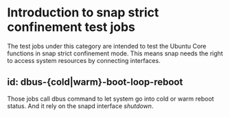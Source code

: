 # Introduction to snap strict confinement test jobs
The test jobs under this category are intended to test the Ubuntu Core
functions in snap strict confinement mode. This means snap needs the right
to access system resources by connecting interfaces.

## id: dbus-{cold|warm}-boot-loop-reboot
Those jobs call dbus command to let system go into cold or warm reboot status.
And it rely on the snapd interface *shutdown*.